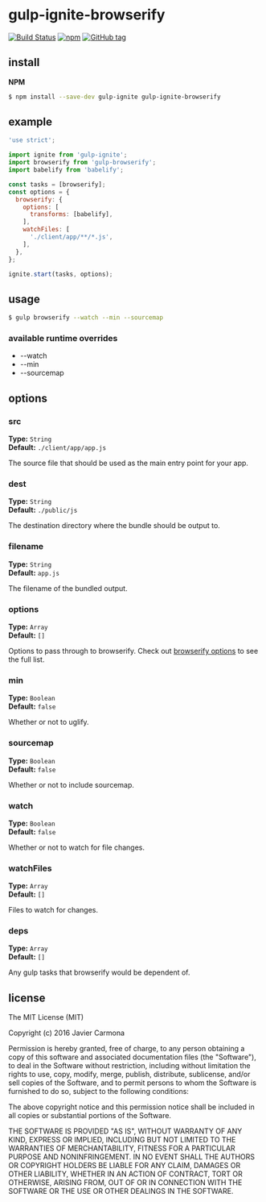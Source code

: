 # gulp-ignite-browserify

[![Build Status](https://travis-ci.org/jscarmona/gulp-ignite-browserify.svg?branch=master)](https://travis-ci.org/jscarmona/gulp-ignite-browserify)
[![npm](https://img.shields.io/npm/dt/gulp-ignite-browserify.svg?maxAge=2592000)]()
[![GitHub tag](https://img.shields.io/github/release/jscarmona/gulp-ignite-browserify.svg?maxAge=2592000)]()

## install

**NPM**

```bash
$ npm install --save-dev gulp-ignite gulp-ignite-browserify
```

## example

```js
'use strict';

import ignite from 'gulp-ignite';
import browserify from 'gulp-browserify';
import babelify from 'babelify';

const tasks = [browserify];
const options = {
  browserify: {
    options: [
      transforms: [babelify],
    ],
    watchFiles: [
      './client/app/**/*.js',
    ],
  },
};

ignite.start(tasks, options);

```

## usage

```bash
$ gulp browserify --watch --min --sourcemap
```

### available runtime overrides

* --watch
* --min
* --sourcemap


## options

### src

**Type:** `String`  
**Default:** `./client/app/app.js`

The source file that should be used as the main entry point for your app.

### dest

**Type:** `String`  
**Default:** `./public/js`

The destination directory where the bundle should be output to.

### filename

**Type:** `String`  
**Default:** `app.js`

The filename of the bundled output.

### options

**Type:** `Array`  
**Default:** `[]`

Options to pass through to browserify. Check out [browserify options](https://github.com/substack/node-browserify#browserifyfiles--opts) to see the full list.

### min

**Type:** `Boolean`  
**Default:** `false`

Whether or not to uglify.

### sourcemap

**Type:** `Boolean`  
**Default:** `false`

Whether or not to include sourcemap.

### watch

**Type:** `Boolean`  
**Default:** `false`

Whether or not to watch for file changes.

### watchFiles

**Type:** `Array`  
**Default:** `[]`

Files to watch for changes.

### deps

**Type:** `Array`  
**Default:** `[]`

Any gulp tasks that browserify would be dependent of.

## license

The MIT License (MIT)

Copyright (c) 2016 Javier Carmona

Permission is hereby granted, free of charge, to any person obtaining a copy
of this software and associated documentation files (the "Software"), to deal
in the Software without restriction, including without limitation the rights
to use, copy, modify, merge, publish, distribute, sublicense, and/or sell
copies of the Software, and to permit persons to whom the Software is
furnished to do so, subject to the following conditions:

The above copyright notice and this permission notice shall be included in
all copies or substantial portions of the Software.

THE SOFTWARE IS PROVIDED "AS IS", WITHOUT WARRANTY OF ANY KIND, EXPRESS OR
IMPLIED, INCLUDING BUT NOT LIMITED TO THE WARRANTIES OF MERCHANTABILITY,
FITNESS FOR A PARTICULAR PURPOSE AND NONINFRINGEMENT. IN NO EVENT SHALL THE
AUTHORS OR COPYRIGHT HOLDERS BE LIABLE FOR ANY CLAIM, DAMAGES OR OTHER
LIABILITY, WHETHER IN AN ACTION OF CONTRACT, TORT OR OTHERWISE, ARISING FROM,
OUT OF OR IN CONNECTION WITH THE SOFTWARE OR THE USE OR OTHER DEALINGS IN
THE SOFTWARE.